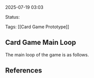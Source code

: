 2025-07-19 03:03

Status:

Tags: [[Card Game Prototype]]

## Card Game Main Loop
The main loop of the game is as follows.



## References
